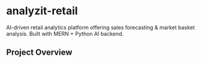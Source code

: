 # analyzit-retail
AI-driven retail analytics platform offering sales forecasting &amp; market basket analysis. Built with MERN + Python AI backend.

## Project Overview

